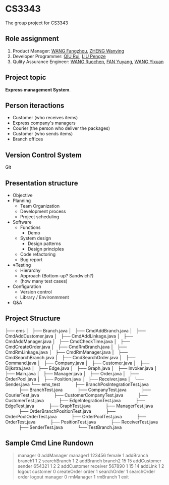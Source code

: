 # CS3343
The group project for CS3343


## Role assignment

1. Product Manager: [WANG Fangzhou](https://github.com/wfz0755), [ZHENG Wanying](https://github.com/SheilaCecilia)
2. Developer Programmer: [QIU Rui](https://github.com/SherlockQiu), [LIU Pengze](https://github.com/lpzjerry)
3. Qulity Assurance Engineer: [WANG Ruochen](http://blog.patrickwang.tech), [FAN Yuyang](https://github.com/YolandaFan), [WANG Yixuan](https://github.com/JinksMI)

## Project topic 
**Express management System**.

## Person iteractions

* Customer (who receives items)
* Express company's managers
* Courier (the person who deliver the packages) 
* Customer (who sends items)
* Branch offices

## Version Control System

Git 

## Presentation structure
- Objective
- Planning
    - Team Organization
    - Development process
    - Project scheduling
- Software
    - Functions
        - Demo
    - System design
        - Design patterns
        - Design principles
    - Code refactoring
    - Bug report
- ※Testing
    - Hierarchy
    - Approach (Bottom-up? Sandwich?)
    - (how many test cases)
- Configuration
    - Version control
    - Library / Environmment
- Q&A


## Project Structure
├── ems
│   ├── Branch.java
│   ├── CmdAddBranch.java
│   ├── CmdAddCustomer.java
│   ├── CmdAddLinkage.java
│   ├── CmdAddManager.java
│   ├── CmdCheckTime.java
│   ├── CmdCreateOrder.java
│   ├── CmdRmBranch.java
│   ├── CmdRmLinkage.java
│   ├── CmdRmManager.java
│   ├── CmdSearchBranch.java
│   ├── CmdSearchOrder.java
│   ├── Command.java
│   ├── Company.java
│   ├── Customer.java
│   ├── Dijkstra.java
│   ├── Edge.java
│   ├── Graph.java
│   ├── Invoker.java
│   ├── Main.java
│   ├── Manager.java
│   ├── Order.java
│   ├── OrderPool.java
│   ├── Position.java
│   ├── Receiver.java
│   └── Sender.java
└── ems_test
&nbsp;&nbsp;&nbsp;&nbsp;&nbsp;&nbsp;&nbsp;&nbsp;&nbsp;&nbsp;&nbsp;├── BranchPosIntegrationTest.java
&nbsp;&nbsp;&nbsp;&nbsp;&nbsp;&nbsp;&nbsp;&nbsp;&nbsp;&nbsp;&nbsp;├── BranchTest.java
&nbsp;&nbsp;&nbsp;&nbsp;&nbsp;&nbsp;&nbsp;&nbsp;&nbsp;&nbsp;&nbsp;├── CompanyTest.java
&nbsp;&nbsp;&nbsp;&nbsp;&nbsp;&nbsp;&nbsp;&nbsp;&nbsp;&nbsp;&nbsp;├── CourierTest.java
&nbsp;&nbsp;&nbsp;&nbsp;&nbsp;&nbsp;&nbsp;&nbsp;&nbsp;&nbsp;&nbsp;├── CustomerCompanyTest.java
&nbsp;&nbsp;&nbsp;&nbsp;&nbsp;&nbsp;&nbsp;&nbsp;&nbsp;&nbsp;&nbsp;├── CustomerTest.java
&nbsp;&nbsp;&nbsp;&nbsp;&nbsp;&nbsp;&nbsp;&nbsp;&nbsp;&nbsp;&nbsp;├── EdgeIntegrationTest.java
&nbsp;&nbsp;&nbsp;&nbsp;&nbsp;&nbsp;&nbsp;&nbsp;&nbsp;&nbsp;&nbsp;├── EdgeTest.java
&nbsp;&nbsp;&nbsp;&nbsp;&nbsp;&nbsp;&nbsp;&nbsp;&nbsp;&nbsp;&nbsp;├── GraphTest.java
&nbsp;&nbsp;&nbsp;&nbsp;&nbsp;&nbsp;&nbsp;&nbsp;&nbsp;&nbsp;&nbsp;├── ManagerTest.java
&nbsp;&nbsp;&nbsp;&nbsp;&nbsp;&nbsp;&nbsp;&nbsp;&nbsp;&nbsp;&nbsp;├── OrderBranchPositionTest.java
&nbsp;&nbsp;&nbsp;&nbsp;&nbsp;&nbsp;&nbsp;&nbsp;&nbsp;&nbsp;&nbsp;├── OrderPoolOrderTest.java
&nbsp;&nbsp;&nbsp;&nbsp;&nbsp;&nbsp;&nbsp;&nbsp;&nbsp;&nbsp;&nbsp;├── OrderPoolTest.java
&nbsp;&nbsp;&nbsp;&nbsp;&nbsp;&nbsp;&nbsp;&nbsp;&nbsp;&nbsp;&nbsp;├── OrderTest.java
&nbsp;&nbsp;&nbsp;&nbsp;&nbsp;&nbsp;&nbsp;&nbsp;&nbsp;&nbsp;&nbsp;├── PositionTest.java
&nbsp;&nbsp;&nbsp;&nbsp;&nbsp;&nbsp;&nbsp;&nbsp;&nbsp;&nbsp;&nbsp;├── ReceiverTest.java
&nbsp;&nbsp;&nbsp;&nbsp;&nbsp;&nbsp;&nbsp;&nbsp;&nbsp;&nbsp;&nbsp;├── SenderTest.java
&nbsp;&nbsp;&nbsp;&nbsp;&nbsp;&nbsp;&nbsp;&nbsp;&nbsp;&nbsp;&nbsp;└── TestBranch.java


## Sample Cmd Line Rundown

> manager 0
> addManager manager1 123456 female 1
> addBranch branch1 1 2
> searchBranch 1 2
> addBranch branch2 15 15
> addCustomer sender 654321 1 2 2
> addCustomer receiver 567890 1 15 14
> addLink 1 2
> logout
> customer 0
> createOrder order 1
> searchOrder 1
> searchOrder order
> logout
> manager 0
> rmManager 1
> rmBranch 1
> exit 



